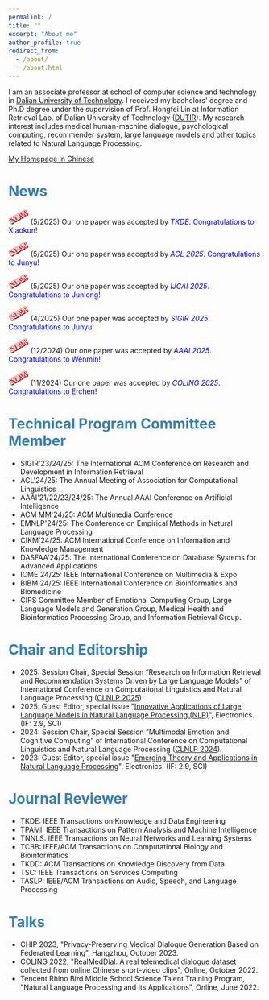 ```yaml
---
permalink: /
title: ""
excerpt: "About me"
author_profile: true
redirect_from: 
  - /about/
  - /about.html
---
```


I am an associate professor at school of computer science and technology in [Dalian University of Technology](https://en.dlut.edu.cn/). I received my bachelors' degree and Ph.D degree under the supervision of Prof. Hongfei Lin at Information Retrieval Lab. of Dalian University of Technology ([DUTIR](http://ir.dlut.edu.cn/)). My research interest includes medical human-machine dialogue, psychological computing, recommender system, large language models and other topics related to Natural Language Processing.

[My Homepage in Chinese](http://faculty.dlut.edu.cn/xubo1/zh_CN/index.htm)

# <span style="color:rgb(55, 126, 184);">News</span>
<img src="/images/new.png" alt="aaa" width="40" height="30"> (5/2025) Our one paper was accepted by <span style="color:blue;">_TKDE_. Congratulations to Xiaokun</span>!

<img src="/images/new.png" alt="aaa" width="40" height="30"> (5/2025) Our one paper was accepted by <span style="color:blue;">_ACL 2025_.  Congratulations to Junyu</span>!

<img src="/images/new.png" alt="aaa" width="40" height="30"> (5/2025) Our one paper was accepted by <span style="color:blue;">_IJCAI 2025_. Congratulations to Junlong</span>!

<img src="/images/new.png" alt="aaa" width="40" height="30"> (4/2025) Our one paper was accepted by <span style="color:blue;">_SIGIR 2025_. Congratulations to Junyu</span>!

<img src="/images/new.png" alt="aaa" width="40" height="30"> (12/2024) Our one paper was accepted by <span style="color:blue;">_AAAI 2025_. Congratulations to Wenmin</span>!

<img src="/images/new.png" alt="aaa" width="40" height="30"> (11/2024) Our one paper was accepted by <span style="color:blue;">_COLING 2025_. Congratulations to Erchen</span>!

# <span style="color:rgb(55, 126, 184);">Technical Program Committee Member</span>
- SIGIR'23/24/25: The International ACM Conference on Research and Development in Information Retrieval
- ACL'24/25: The Annual Meeting of Association for Computational Linguistics
- AAAI'21/22/23/24/25: The Annual AAAI Conference on Artificial Intelligence
- ACM MM'24/25: ACM Multimedia Conference
- EMNLP'24/25: The Conference on Empirical Methods in Natural Language Processing
- CIKM'24/25: ACM International Conference on Information and Knowledge Management
- DASFAA'24/25: The International Conference on Database Systems for Advanced Applications
- ICME'24/25: IEEE International Conference on Multimedia & Expo
- BIBM'24/25: IEEE International Conference on Bioinformatics and Biomedicine
- CIPS Committee Member of Emotional Computing Group, Large Language Models and Generation Group, Medical Health and Bioinformatics Processing Group, and Information Retrieval Group.

# <span style="color:rgb(55, 126, 184);">Chair and Editorship</span>
- 2025: Session Chair, Special Session “Research on Information Retrieval and Recommendation Systems Driven by Large Language Models” of International Conference on Computational Linguistics and Natural Language Processing ([CLNLP 2025](https://www.clnlp.org/)).
- 2025: Guest Editor, special issue "[Innovative Applications of Large Language Models in Natural Language Processing (NLP)](https://www.mdpi.com/journal/electronics/special_issues/TWIG2ER3UF)", Electronics. (IF: 2.9, SCI)
- 2024: Session Chair, Special Session “Multimodal Emotion and Cognitive Computing” of International Conference on Computational Linguistics and Natural Language Processing ([CLNLP 2024](https://www.clnlp.org/)).
- 2023: Guest Editor, special issue "[Emerging Theory and Applications in Natural Language Processing](https://www.mdpi.com/journal/electronics/special_issues/2ULAZT544Q)", Electronics. (IF: 2.9, SCI)

# <span style="color:rgb(55, 126, 184);">Journal Reviewer</span>
- TKDE: IEEE Transactions on Knowledge and Data Engineering
- TPAMI: IEEE Transactions on Pattern Analysis and Machine Intelligence
- TNNLS: IEEE Transactions on Neural Networks and Learning Systems
- TCBB: IEEE/ACM Transactions on Computational Biology and Bioinformatics
- TKDD: ACM Transactions on Knowledge Discovery from Data
- TSC: IEEE Transactions on Services Computing
- TASLP: IEEE/ACM Transactions on Audio, Speech, and Language Processing

# <span style="color:rgb(55, 126, 184);">Talks</span>
- CHIP 2023, "Privacy-Preserving Medical Dialogue Generation Based on Federated Learning", Hangzhou, October 2023. 
- COLING 2022, "RealMedDial: A real telemedical dialogue dataset collected from online Chinese short-video clips", Online, October 2022.
- Tencent Rhino Bird Middle School Science Talent Training Program, "Natural Language Processing and Its Applications", Online, June 2022.
